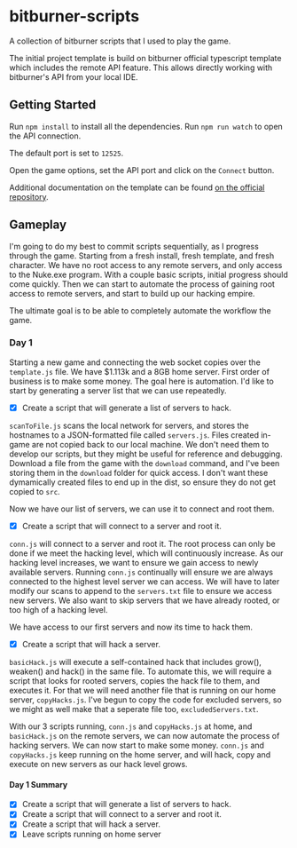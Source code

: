# bitburner-scripts

A collection of bitburner scripts that I used to play the game.

The initial project template is build on bitburner official typescript template which includes the remote API feature. This allows directly working with bitburner's API from your local IDE.

## Getting Started

Run `npm install` to install all the dependencies.
Run `npm run watch` to open the API connection.

The default port is set to `12525`.

Open the game options, set the API port and click on the `Connect` button.

Additional documentation on the template can be found [on the official repository](https://github.com/bitburner-official/typescript-template).

## Gameplay

I'm going to do my best to commit scripts sequentially, as I progress through the game. Starting from a fresh install, fresh template, and fresh character. We have no root access to any remote servers, and only access to the Nuke.exe program. With a couple basic scripts, initial progress should come quickly. Then we can start to automate the process of gaining root access to remote servers, and start to build up our hacking empire.

The ultimate goal is to be able to completely automate the workflow the game.

### Day 1

Starting a new game and connecting the web socket copies over the `template.js` file. We have $1.113k and a 8GB home server. First order of business is to make some money. The goal here is automation. I'd like to start by generating a server list that we can use repeatedly.

- [x] Create a script that will generate a list of servers to hack.

`scanToFile.js` scans the local network for servers, and stores the hostnames to a JSON-formatted file called `servers.js`. Files created in-game are not copied back to our local machine. We don't need them to develop our scripts, but they might be useful for reference and debugging. Download a file from the game with the `download` command, and I've been storing them in the `download` folder for quick access. I don't want these dymamically created files to end up in the dist, so ensure they do not get copied to `src`.

Now we have our list of servers, we can use it to connect and root them.

- [x] Create a script that will connect to a server and root it.

`conn.js` will connect to a server and root it. The root process can only be done if we meet the hacking level, which will continuously increase. As our hacking level increases, we want to ensure we gain access to newly available servers. Running `conn.js` continually will ensure we are always connected to the highest level server we can access. We will have to later modify our scans to append to the `servers.txt` file to ensure we access new servers. We also want to skip servers that we have already rooted, or too high of a hacking level.

We have access to our first servers and now its time to hack them.

- [x] Create a script that will hack a server.

`basicHack.js` will execute a self-contained hack that includes grow(), weaken() and hack() in the same file. To automate this, we will require a script that looks for rooted servers, copies the hack file to them, and executes it. For that we will need another file that is running on our home server, `copyHacks.js`. I've begun to copy the code for excluded servers, so we might as well make that a seperate file too, `excludedServers.txt`.

With our 3 scripts running, `conn.js` and `copyHacks.js` at home, and `basicHack.js` on the remote servers, we can now automate the process of hacking servers. We can now start to make some money. `conn.js` and `copyHacks.js` keep running on the home server, and will hack, copy and execute on new servers as our hack level grows.

#### Day 1 Summary

- [x] Create a script that will generate a list of servers to hack.
- [x] Create a script that will connect to a server and root it.
- [x] Create a script that will hack a server.
- [x] Leave scripts running on home server
